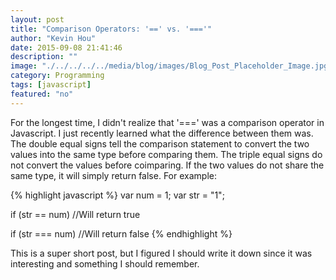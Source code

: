 ```yaml
---
layout: post
title: "Comparison Operators: '==' vs. '==='"
author: "Kevin Hou"
date: 2015-09-08 21:41:46
description: ""
image: "./../../../../media/blog/images/Blog_Post_Placeholder_Image.jpg"
category: Programming
tags: [javascript]
featured: "no"
---
```

For the longest time, I didn't realize that '===' was a comparison operator in Javascript. I just recently learned what the difference between them was. The double equal signs tell the comparison statement to convert the two values into the same type before comparing them. The triple equal signs do not convert the values before coimparing. If the two values do not share the same type, it will simply return false. For example:

{% highlight javascript %}
var num = 1;
var str = "1";
 
if (str == num) //Will return true
 
if (str === num) //Will return false
{% endhighlight %}

This is a super short post, but I figured I should write it down since it was interesting and something I should remember.